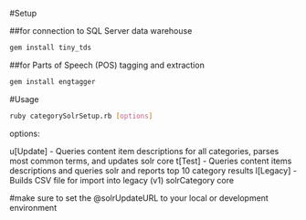 #Setup

##for connection to SQL Server data warehouse
```Bash
gem install tiny_tds
```
##for Parts of Speech (POS) tagging and extraction
```Bash
gem install engtagger 
```
#Usage

```Bash
ruby categorySolrSetup.rb [options]
```
options:

u[Update] - Queries content item descriptions for all categories, parses most common terms, and updates solr core
t[Test] - Queries content items descriptions and queries solr and reports top 10 category results
l[Legacy] - Builds CSV file for import into legacy (v1) solrCategory core


#make sure to set the @solrUpdateURL to your local or development environment

